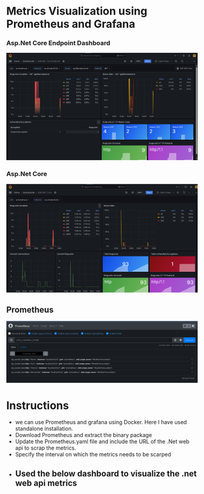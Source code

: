 # Metrics Visualization using Prometheus and Grafana

### Asp.Net Core Endpoint Dashboard

![alt text](image.png)

### Asp.Net Core
![alt text](image-1.png)

## Prometheus
![alt text](image-2.png)

# Instructions
  - we can use Prometheus and grafana using Docker. Here I have used standalone installation.
  - Download Prometheus and extract the binary package
  - Update the Prometheus.yaml file and include the URL of the .Net web api to scrap the metrics. 
  - Specify the interval on which the metrics needs to be scarped
  - Used the below dashboard to visualize the .net web api metrics
    - 